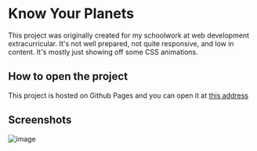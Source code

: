 # Know Your Planets
This project was originally created for my schoolwork at web development extracurricular.
It's not well prepared, not quite responsive, and low in content.
It's mostly just showing off some CSS animations.

## How to open the project
This project is hosted on Github Pages and you can open it at [this address](https://raihankr.github.io/web-know-your-planets/)

## Screenshots
![image](https://github.com/raihankr/web-know-your-planets/assets/91600243/83ed3f38-d2dd-4bde-996c-de01076b2e9d)
